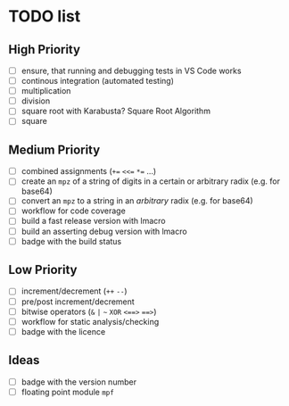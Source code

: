 # TODO list


## High Priority

- [ ] ensure, that running and debugging tests in VS Code works
- [ ] continous integration (automated testing)
- [ ] multiplication
- [ ] division
- [ ] square root with Karabusta? Square Root Algorithm
- [ ] square

## Medium Priority

- [ ] combined assignments (`+=` `<<=` `*=` ...)
- [ ] create an `mpz` of a string of digits in a certain or arbitrary radix (e.g. for base64)
- [ ] convert an `mpz` to a string in an *arbitrary* radix (e.g. for base64)
- [ ] workflow for code coverage
- [ ] build a fast release version with lmacro
- [ ] build an asserting debug version with lmacro
- [ ] badge with the build status

## Low Priority

- [ ] increment/decrement (`++` `--`)
- [ ] pre/post increment/decrement
- [ ] bitwise operators (`&` `|` `~` `XOR` `<==>` `==>`)
- [ ] workflow for static analysis/checking
- [ ] badge with the licence

## Ideas

- [ ] badge with the version number
- [ ] floating point module `mpf`
